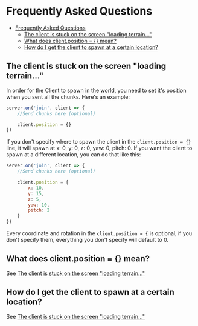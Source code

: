 # Frequently Asked Questions

- [Frequently Asked Questions](#frequently-asked-questions)
  - [The client is stuck on the screen "loading terrain..."](#the-client-is-stuck-on-the-screen-loading-terrain)
  - [What does client.position = {} mean?](#what-does-clientposition---mean)
  - [How do I get the client to spawn at a certain location?](#how-do-i-get-the-client-to-spawn-at-a-certain-location)

## The client is stuck on the screen "loading terrain..."
In order for the Client to spawn in the world, you need to set it's position when you sent all the chunks. Here's an example:
```js
server.on('join', client => {
    //Send chunks here (optional)

    client.position = {}
})
```

If you don't specify where to spawn the client in the `client.position = {}` line, it will spawn at x: 0, y: 0, z: 0, yaw: 0, pitch: 0. If you want the client to spawn at a different location, you can do that like this:
```js
server.on('join', client => {
    //Send chunks here (optional)

    client.position = {
        x: 10,
        y: 15,
        z: 5,
        yaw: 10,
        pitch: 2
    }
})
```

Every coordinate and rotation in the `client.position = {` is optional, if you don't specify them, everything you don't specify will default to 0.

## What does client.position = {} mean?
See [The client is stuck on the screen "loading terrain..."](#the-client-is-stuck-on-the-screen-loading-terrain)

## How do I get the client to spawn at a certain location?
See [The client is stuck on the screen "loading terrain..."](#the-client-is-stuck-on-the-screen-loading-terrain)
